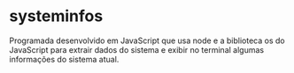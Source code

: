 # systeminfos
Programada desenvolvido em JavaScript que usa node e a biblioteca os do JavaScript para extrair dados do sistema e exibir no terminal algumas informações do sistema atual.
